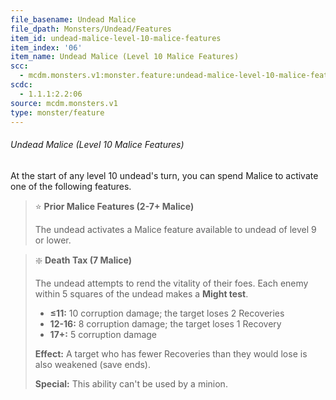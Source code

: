 ```yaml
---
file_basename: Undead Malice
file_dpath: Monsters/Undead/Features
item_id: undead-malice-level-10-malice-features
item_index: '06'
item_name: Undead Malice (Level 10 Malice Features)
scc:
  - mcdm.monsters.v1:monster.feature:undead-malice-level-10-malice-features
scdc:
  - 1.1.1:2.2:06
source: mcdm.monsters.v1
type: monster/feature
---
```


###### Undead Malice (Level 10 Malice Features)

At the start of any level 10 undead's turn, you can spend Malice to activate one of the following features.

<!-- -->
> ⭐️ **Prior Malice Features (2-7+ Malice)**
>
> The undead activates a Malice feature available to undead of level 9 or lower.

<!-- -->
> ❇️ **Death Tax (7 Malice)**
>
> The undead attempts to rend the vitality of their foes. Each enemy within 5 squares of the undead makes a **Might test**.
>
> - **≤11:** 10 corruption damage; the target loses 2 Recoveries
> - **12-16:** 8 corruption damage; the target loses 1 Recovery
> - **17+:** 5 corruption damage
>
> **Effect:** A target who has fewer Recoveries than they would lose is also weakened (save ends).
>
> **Special:** This ability can't be used by a minion.
